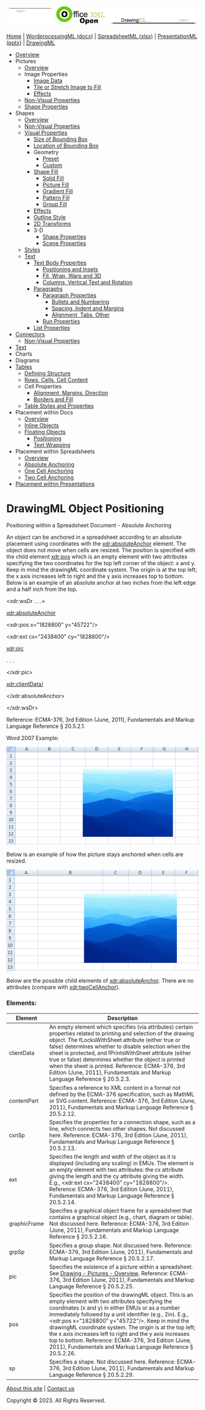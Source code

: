 ![OfficeOpenXML.com](images/drawingMLbanner.png)

[Home](index.php) | [WordprocessingML (docx)](anatomyofOOXML.php) | [SpreadsheetML (xlsx)](anatomyofOOXML-xlsx.php) | [PresentationML (pptx)](anatomyofOOXML-pptx.php) | [DrawingML](drwOverview.php)

* [Overview](drwOverview.php)
* Pictures
  + [Overview](drwPic.php)
  + Image Properties
    - [Image Data](drwPic-ImageData.php)
    - [Tile or Stretch Image to Fill](drwPic-tile.php)
    - [Effects](drwPic-effects.php)
  + [Non-Visual Properties](drwPic-nvPicPr.php)
  + [Shape Properties](drwSp-SpPr.php)
* Shapes
  + [Overview](drwShape.php)
  + [Non-Visual Properties](drwSp-nvSpPr.php)
  + [Visual Properties](drwSp-SpPr.php)
    - [Size of Bounding Box](drwSp-size.php)
    - [Location of Bounding Box](drwSp-location.php)
    - Geometry
      * [Preset](drwSp-prstGeom.php)
      * [Custom](drwSp-custGeom.php)
    - [Shape Fill](drwSp-shapeFill.php)
      * [Solid Fill](drwSp-SolidFill.php)
      * [Picture Fill](drwSp-PictFill.php)
      * [Gradient Fill](drwSp-GradFill.php)
      * [Pattern Fill](drwSp-PattFill.php)
      * [Group Fill](drwSp-grpFill.php)
    - [Effects](drwSp-effects.php)
    - [Outline Style](drwSp-outline.php)
    - [2D Transforms](drwSp-rotate.php)
    - 3-D
      * [Shape Properties](drwSp-3dProps.php)
      * [Scene Properties](drwSp-3dScene.php)
  + [Styles](drwSp-styles.php)
  + [Text](drwSp-text.php)
    - [Text Body Properties](drwSp-text-bodyPr.php)
      * [Positioning and Insets](drwSp-text-bodyPr-inset.php)
      * [Fit, Wrap, Warp and 3D](drwSp-text-bodyPr-fit.php)
      * [Columns, Vertical Text and Rotation](drwSp-text-bodyPr-columns.php)
    - [Paragraphs](drwSp-text-paragraph.php)
      * [Paragraph Properties](drwSp-text-paraProps.php)
        + [Bullets and Numbering](drwSp-text-paraProps-numbering.php)
        + [Spacing, Indent and Margins](drwSp-text-paraProps-margins.php)
        + [Alignment, Tabs, Other](drwSp-text-paraProps-align.php)
      * [Run Properties](drwSp-text-runProps.php)
    - [List Properties](drwSp-text-lstPr.php)
* [Connectors](drwCxnSp.php)
  + [Non-Visual Properties](drwSp-nvCxnSpPr.php)
* [Text](drwSp-textbox.php)
* Charts
* Diagrams
* [Tables](drwTable.php)
  + [Defining Structure](drwTableGrid.php)
  + [Rows, Cells, Cell Content](drwTableRowAndCell.php)
  + Cell Properties
    - [Alignment, Margins, Direction](drwTableCellProperties-alignment.php)
    - [Borders and Fill](drwTableCellProperties-bordersFills.php)
  + [Table Styles and Properties](drwTableStyles.php)
* Placement within Docs
  + [Overview](drwPicInWord.php)
  + [Inline Objects](drwPicInline.php)
  + [Floating Objects](drwPicFloating.php)
    - [Positioning](drwPicFloating-position.php)
    - [Text Wrapping](drwPicFloating-textWrap.php)
* Placement within Spreadsheets
  + [Overview](drwPicInSpread.php)
  + [Absolute Anchoring](drwPicInSpread-absolute.php)
  + [One Cell Anchoring](drwPicInSpread-oneCell.php)
  + [Two Cell Anchoring](drwPicInSpread-twoCell.php)
* [Placement within Presentations](drwPicInPresentation.php)

# DrawingML Object Positioning

Positioning within a Spreadsheet Document - Absolute Anchoring

An object can be anchored in a spreadsheet according to an absolute placement using coordinates with the
<xdr:absoluteAnchor> element. The object does not move when cells are resized.
The position is specified with the child element <xdr:pos> which is an empty element with two attributes
specifying the two coordinates for the top left corner of the object: x and y.
Keep in mind the drawingML coordinate system. The origin is at the top left; the x axis increases left to right and the y axis increases top to bottom.
Below is an example of an absolute anchor at two inches from the left edge and a half inch from the top.

<xdr:wsDr . . .>

<xdr:absoluteAnchor>

<xdr:pos x="1828800" y="45722"/>

<xdr:ext cx="2438400" cy="1828800"/>

<xdr:pic>

. . .

</xdr:pic>

<xdr:clientData/>

</xdr:absoluteAnchor>

</xdr:wsDr>

Reference: ECMA-376, 3rd Edition (June, 2011), Fundamentals and Markup Language Reference § 20.5.2.1.

Word 2007 Example:

![Spreadsheet Picture - Absolute Anchor](images/drwInSpread-absoluteAnchor.gif)

Below is an example of how the picture stays anchored when cells are resized.

![Spreadsheet Picture - Absolute Anchor - Resized cells](images/drwInSpread-absoluteAnchor2.gif)

Below are the possible child elements of <xdr:absoluteAnchor>. There are no attributes (compare with [<xdr:twoCellAnchor>](drwPicInSpread-twoCell.php)).

### Elements:

| Element | Description |
| --- | --- |
| clientData | An empty element which specifies (via attributes) certain properties related to printing and selection of the drawing object. The fLocksWithSheet attribute (either true or false) determines whether to disable selection when the sheet is protected, and fPrintsWithSheet attribute (either true or false) determines whether the object is printed when the sheet is printed. Reference: ECMA-376, 3rd Edition (June, 2011), Fundamentals and Markup Language Reference § 20.5.2.3. |
| contentPart | Specifies a reference to XML content in a format not defined by the ECMA-376 specification, such as MathML or SVG content. Reference: ECMA-376, 3rd Edition (June, 2011), Fundamentals and Markup Language Reference § 20.5.2.12. |
| cxnSp | Specifies the properties for a connection shape, such as a line, which connects two other shapes. Not discussed here. Reference: ECMA-376, 3rd Edition (June, 2011), Fundamentals and Markup Language Reference § 20.5.2.13. |
| ext | Specifies the length and width of the object as it is displayed (including any scaling) in EMUs. The element is an empty element with two attributes: the cx attribute giving the length and the cy attribute giving the width. E.g., <xdr:ext cx="2438400" cy="1828800"/>. Reference: ECMA-376, 3rd Edition (June, 2011), Fundamentals and Markup Language Reference § 20.5.2.14. |
| graphicFrame | Specifies a graphical object frame for a spreadsheet that contains a graphical object (e.g., chart, diagram or table). Not discussed here. Reference: ECMA-376, 3rd Edition (June, 2011), Fundamentals and Markup Language Reference § 20.5.2.16. |
| grpSp | Specifies a group shape. Not discussed here. Reference: ECMA-376, 3rd Edition (June, 2011), Fundamentals and Markup Language Reference § 20.5.2.17. |
| pic | Specifies the existence of a picture within a spreadsheet. See [Drawing - Pictures - Overview](drwPic.php). Reference: ECMA-376, 3rd Edition (June, 2011), Fundamentals and Markup Language Reference § 20.5.2.25. |
| pos | Specifies the position of the drawingML object. This is an empty element with two attributes specifying the coordinates (x and y) in either EMUs or as a number immediately followed by a unit identifier (e.g., 2in). E.g., <xdr:pos x="1828800" y="45722"/>. Keep in mind the drawingML coordinate system. The origin is at the top left; the x axis increases left to right and the y axis increases top to bottom. Reference: ECMA-376, 3rd Edition (June, 2011), Fundamentals and Markup Language Reference § 20.5.2.26. |
| sp | Specifies a shape. Not discussed here. Reference: ECMA-376, 3rd Edition (June, 2011), Fundamentals and Markup Language Reference § 20.5.2.29. |

  

[About this site](aboutThisSite.php) | [Contact us](contactUs.php)
  
Copyright © 2023. All Rights Reserved.